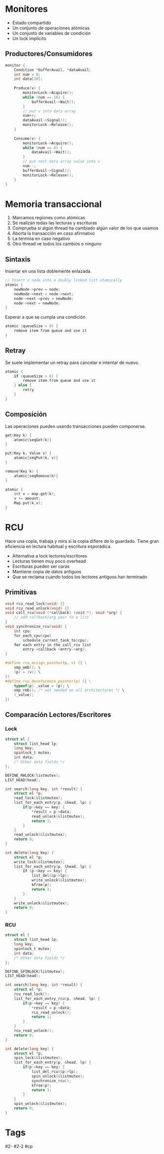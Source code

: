 # Monitores
- Estado compartido
- Un conjunto de operaciones atómicas
- Un conjunto de variables de condición
- Un lock implícito

## Productores/Consumidores
```C
monitor {  
	Condition *bufferAvail, *dataAvail;  
	int num = 0;  
	int data[10];  
	
	Produce(v) {  
		monitorLock->Acquire();
		while (num == 10) {  
			bufferAvail->Wait();  
		}  
		// put v into data array  
		num++;  
		dataAvail->Signal();  
		monitorLock->Release();
	}
	
	Consume(v) {
		monitorLock->Acquire();
		while (num == 0) {  
			dataAvail->Wait();  
		}  
		// put next data array value into v  
		num--;  
		bufferAvail->Signal();  
		monitorLock->Release();
	}  
}
```
# Memoria transaccional
1. Marcamos regiones como atómicas  
2. Se realizan todas las lecturas y escrituras  
3. Comprueba si algún thread ha cambiado algún valor de los que usamos  
4. Aborta la transacción en caso afirmativo  
5. La termina en caso negativo  
6. Otro thread ve todos los cambios o ninguno

## Sintaxis
Insertar en una lista doblemente enlazada.
```C
// Insert a node into a doubly linked list atomically  
atomic {  
	newNode->prev = node;  
	newNode->next = node->next;  
	node->next->prev = newNode;  
	node->next = newNode;  
}
```
Esperar a que se cumpla una condición
```C
atomic (queueSize > 0) {  
	remove item from queue and use it  
}
```
## Retray
Se suele implementar un retray para cancelar e intentar de nuevo.
```C
atomic {  
	if (queueSize > 0) {  
		remove item from queue and use it  
	} else {  
		retry  
	}  
}
```
## Composición
Las operaciones pueden usando transacciones pueden componerse.
```C
get(Key k) {  
	atomic{seqGet(k)}  
}  

put(Key k, Value v) {  
	atomic{seqPut(k, v)}  
}  

remove(Key k) {  
	atomic{seqRemove(k)}  
}  

atomic {
	int v = map.get(k);  
	v += amount;  
	Map.put(k,v);
}
```
# RCU
Hace una copia, trabaja y mira si la copia difiere de lo guardado. Tiene gran eficiencia en lectura habitual y escritura esporádica.
- Alternativa a lock lectores/escritores 
- Lecturas tienen muy poco overhead  
- Escrituras pueden ser caras  
- Mantiene copia de datos antiguos  
- Que se reclama cuando todos los lectores antiguos han terminado

## Primitivas
```C
void rcu_read_lock(void) {}  
void rcu_read_unlock(void) {}  
void call_rcu(void (*callback) (void *), void *arg) {  
	// add callback/arg pair to a list  
}  
void synchronize_rcu(void) {  
	int cpu;  
	for_each_cpu(cpu)  
		schedule_current_task_to(cpu);  
	for each entry in the call_rcu list  
		entry->callback (entry->arg);  
}

#define rcu_assign_pointer(p, v) ({ \  
	smp_wmb(); \  
	(p) = (v); \  
})  
#define rcu_dereference_pointer(p) ({ \  
	typeof(p) _value = (p); \  
	smp_rmb(); /* not needed on all architectures */ \  
	(_value);  
})
```
## Comparación Lectores/Escritores
### Lock
```C
struct el {  
	struct list_head lp;  
	long key;  
	spinlock_t mutex;  
	int data;  
	/* Other data fields */  
};  

DEFINE_RWLOCK(listmutex);  
LIST_HEAD(head);

int search(long key, int *result) {  
	struct el *p;  
	read_lock(&listmutex);  
	list_for_each_entry(p, &head, lp) {  
		if(p->key == key) {  
			*result = p->data;  
			read_unlock(&listmutex);  
			return 1;  
		}  
	}  
	read_unlock(&listmutex);  
	return 0;  
}

int delete(long key) {  
	struct el *p;  
	write_lock(&listmutex);  
	list_for_each_entry(p, &head, lp) {  
		if (p->key == key) {  
			list_del(&p->lp);  
			write_unlock(&listmutex);  
			kfree(p);  
			return 1;  
		}  
	}  
	write_unlock(&listmutex);  
	return 0;  
}
```
### RCU
```C
struct el {  
	struct list_head lp;  
	long key;  
	spinlock_t mutex;  
	int data;  
	/* Other data fields */  
};  

DEFINE_SPINLOCK(listmutex);  
LIST_HEAD(head);

int search(long key, int *result) {  
	struct el *p;  
	rcu_read_lock();  
	list_for_each_entry_rcu(p, &head, lp) {  
		if(p->key == key) {  
			*result = p->data;  
			rcu_read_unlock();  
			return 1;  
		}  
	}  
	rcu_read_unlock();  
	return 0;  
}

int delete(long key) {  
	struct el *p;  
	spin_lock(&listmutex);  
	list_for_each_entry(p, &head, lp) {  
		if(p->key == key) {  
			list_del_rcu(&p->lp);  
			spin_unlock(&listmutex);  
			synchronize_rcu();  
			kfree(p);  
			return 1;  
		}  
	}  
	spin_unlock(&listmutex);  
	return 0;  
}
```
# Tags
#2- 
#2-2 
#cp 